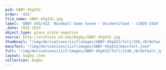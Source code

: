 ```yaml
---
pid: GBBY-45g432
order: '432'
file_name: GBBY-45g432.jpg
label: 'GBBY 45G/432: Baseball Game Scene - Unidentified - c1928-1934'
_date: 1928-1934
object_type: glass plate negative
source: http://archives.nd.edu/Bagby/GBBY-45g432.jpg
thumbnail: "/img/derivatives/iiif/images/GBBY-45g432/full/250,/0/default.jpg"
manifest: "/img/derivatives/iiif/images/GBBY-45g432/manifest.json"
full: "/img/derivatives/iiif/images/GBBY-45g432/full/1140,/0/default.jpg"
layout: bagby_item
collection: bagby
---
```

